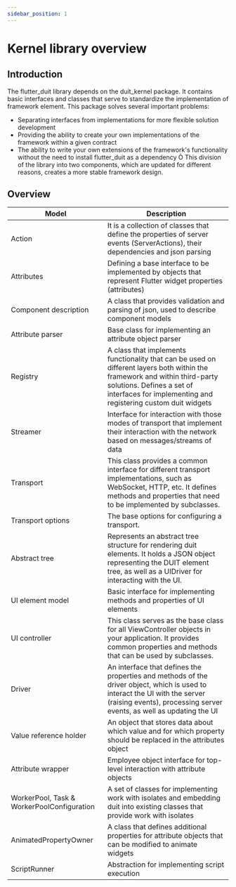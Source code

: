 ```yaml
---
sidebar_position: 1
---
```


# Kernel library overview

## Introduction

The flutter_duit library depends on the duit_kernel package. It contains basic interfaces and
classes that serve to standardize the implementation of framework element. This package solves
several important problems:

- Separating interfaces from implementations for more flexible solution development
- Providing the ability to create your own implementations of the framework within a given contract
- The ability to write your own extensions of the framework's functionality without the need to
  install flutter_duit as a dependency
Ò
This division of the library into two components, which are updated for different reasons, creates a
more stable framework design.

## Overview

| Model                                      | Description                                                                                                                                                                                                             |
|--------------------------------------------|-------------------------------------------------------------------------------------------------------------------------------------------------------------------------------------------------------------------------|
| Action                                     | It is a collection of classes that define the properties of server events (ServerActions), their dependencies and json parsing                                                                                          |
| Attributes                                 | Defining a base interface to be implemented by objects that represent Flutter widget properties (attributes)                                                                                                            |
| Component description                      | A class that provides validation and parsing of json, used to describe component models                                                                                                                                 |
| Attribute parser                           | Base class for implementing an attribute object parser                                                                                                                                                                  |
| Registry                                   | A class that implements functionality that can be used on different layers both within the framework and within third-party solutions. Defines a set of interfaces for implementing and registering custom duit widgets |
| Streamer                                   | Interface for interaction with those modes of transport that implement their interaction with the network based on messages/streams of data                                                                             |
| Transport                                  | This class provides a common interface for different transport implementations, such as WebSocket, HTTP, etc. It defines methods and properties that need to be implemented by subclasses.                              |
| Transport options                          | The base options for configuring a transport.                                                                                                                                                                           |
| Abstract tree                              | Represents an abstract tree structure for rendering duit elements. It holds a JSON object representing the DUIT element tree, as well as a UIDriver for interacting with the UI.                                        |
| UI element model                           | Basic interface for implementing methods and properties of UI elements                                                                                                                                                  |
| UI controller                              | This class serves as the base class for all ViewController objects in your application. It provides common properties and methods that can be used by subclasses.                                                       |
| Driver                                     | An interface that defines the properties and methods of the driver object, which is used to interact the UI with the server (raising events), processing server events, as well as updating the UI                      |
| Value reference holder                     | An object that stores data about which value and for which property should be replaced in the attributes object                                                                                                         |
| Attribute wrapper                          | Employee object interface for top-level interaction with attribute objects                                                                                                                                              |
| WorkerPool, Task & WorkerPoolConfiguration | A set of classes for implementing work with isolates and embedding duit into existing classes that provide work with isolates                                                                                           |
| AnimatedPropertyOwner                      | A class that defines additional properties for attribute objects that can be modified to animate widgets                                                                                                                |
| ScriptRunner                               | Abstraction for implementing script execution                                                                                                                                                                           |